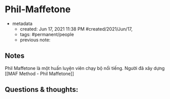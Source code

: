 # Phil-Maffetone

- metadata
	- created: Jun 17, 2021 11:38 PM #created/2021/Jun/17,
	- tags: #permanent/people 
	- previous note:

## Notes
Phil Maffetone là một huấn luyện viên chạy bộ nổi tiếng. Người đã xây dựng [[MAF Method - Phil Maffetone]]

## Questions & thoughts:
